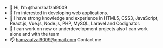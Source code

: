 - 👋 Hi, I’m @hamzaafzal9009
- 👀 I’m interested in developing web applications.
- 🌱 I have strong knowledge and experience in HTML5, CSS3, JavaScript, React.js, Vue.js, Node.js, PHP, MySQL, Laravel and Codignator. 
- 💞️ I can work on new or underdevelopment projects also I can work alone and with the team
- 📫 hamzaafzal9009@gmail.com Contact me 

<!---
hamzaafzal9009/hamzaafzal9009 is a ✨ special ✨ repository because its `README.md` (this file) appears on your GitHub profile.
You can click the Preview link to take a look at your changes.
--->
